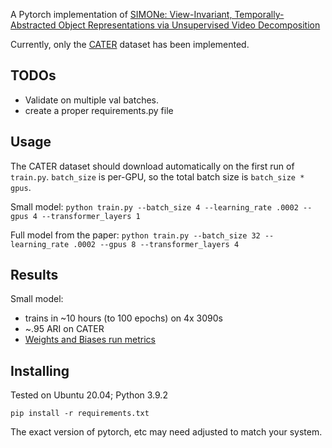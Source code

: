 
A Pytorch implementation of [SIMONe: View-Invariant, Temporally-Abstracted Object Representations via Unsupervised Video Decomposition](https://deepmind.com/research/publications/2021/SIMONe-View-Invariant-Temporally-Abstracted-Object-Representations-via-Unsupervised-Video-Decomposition)

Currently, only the [CATER](https://github.com/deepmind/multi_object_datasets) dataset has been implemented.

## TODOs

- Validate on multiple val batches.
- create a proper requirements.py file

## Usage

The CATER dataset should download automatically on the first run of `train.py`. `batch_size` is per-GPU, so the total batch size is `batch_size * gpus`.

Small model:
`python train.py --batch_size 4 --learning_rate .0002 --gpus 4 --transformer_layers 1`

Full model from the paper:
`python train.py --batch_size 32 --learning_rate .0002 --gpus 8 --transformer_layers 4`

## Results

Small model:
- trains in ~10 hours (to 100 epochs) on 4x 3090s
- ~.95 ARI on CATER
- [Weights and Biases run metrics](https://wandb.ai/sourceress/simone_public/runs/qataicib?workspace=user-zplizzi)

## Installing

Tested on Ubuntu 20.04; Python 3.9.2

`pip install -r requirements.txt`

The exact version of pytorch, etc may need adjusted to match your system.
